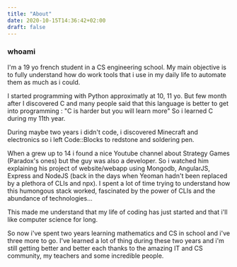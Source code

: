 ```yaml
---
title: "About"
date: 2020-10-15T14:36:42+02:00
draft: false
---
```


### whoami

I'm a 19 yo french student in a CS engineering school. 
My main objective is to fully understand how do work tools that i use in my daily life to automate them as much as i could.

I started programming with Python approximatly at 10, 11 yo. 
But few month after I discovered C and many people said that this language is better to get into programming : "C is harder but you will learn more"
So i learned C during my 11th year. 

During maybe two years i didn't code, i discovered Minecraft and electronics so i left Code::Blocks to redstone and soldering pen.

When a grew up to 14 i found a nice Youtube channel about Strategy Games (Paradox's ones) but the guy was also a developer. 
So i watched him explaining his project of website/webapp using Mongodb, AngularJS, Express and NodeJS (back in the days when Yeoman hadn't been replaced by a plethora of CLIs and npx).
I spent a lot of time trying to understand how this humongous stack worked, fascinated by the power of CLIs and the abundance of technologies...

This made me understand that my life of coding has just started and that i'll like computer science for long.

So now i've spent two years learning mathematics and CS in school and i've three more to go. 
I've learned a lot of thing during these two years and i'm still getting better and better each thanks to the amazing IT and CS community, my teachers and some incredible people.
